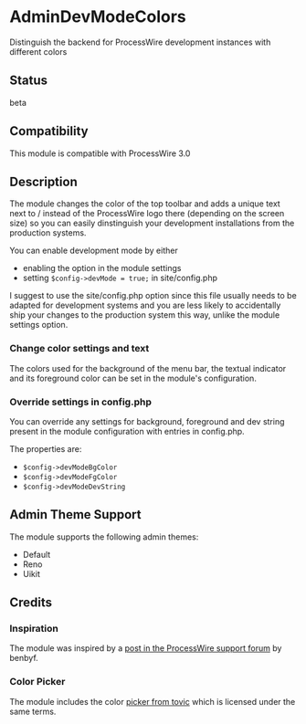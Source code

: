 # AdminDevModeColors
Distinguish the backend for ProcessWire development instances with different colors

## Status
beta

## Compatibility
This module is compatible with ProcessWire 3.0

## Description
The module changes the color of the top toolbar and adds a unique text next to / instead of the ProcessWire logo
there (depending on the screen size) so you can easily dinstinguish your development installations from the production
systems.

You can enable development mode by either
- enabling the option in the module settings
- setting ```$config->devMode = true;``` in site/config.php

I suggest to use the site/config.php option since this file usually needs to be adapted for development systems
and you are less likely to accidentally ship your changes to the production system this way, unlike the module
settings option.

### Change color settings and text

The colors used for the background of the menu bar, the textual indicator and its foreground color can be set in
the module's configuration.

### Override settings in config.php

You can override any settings for background, foreground and dev string present in the module configuration with
entries in config.php.

The properties are:
- ```$config->devModeBgColor```
- ```$config->devModeFgColor```
- ```$config->devModeDevString```

## Admin Theme Support
The module supports the following admin themes:
- Default
- Reno
- Uikit

## Credits
### Inspiration
The module was inspired by a [post in the ProcessWire support forum](https://processwire.com/talk/topic/21360-adminonsteroids-css-helper-to-show-its-a-dev-site/)
by benbyf.

### Color Picker
The module includes the color [picker from tovic](https://github.com/tovic/color-picker) which is licensed under the same terms.
